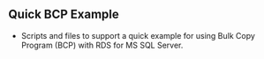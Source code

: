 ## Quick BCP Example
- Scripts and files to support a quick example for using Bulk Copy Program (BCP) with RDS for MS SQL Server.
